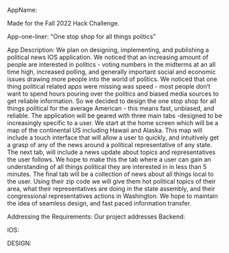 AppName:

Made for the Fall 2022 Hack Challenge.

App-one-liner: "One stop shop for all things politics"

App Description:
We plan on designing, implementing, and publishing a political news IOS application. We noticed that an increasing amount of people are interested in politics - voting numbers in the midterms at an all time high, increased polling, and generally important social and economic issues drawing more people into the world of politics. We noticed that one thing political related apps were missing was speed - most people don’t want to spend hours pouring over the politics and biased media sources to get reliable information. So we decided to design the one stop shop for all things political for the average American - this means fast, unbiased, and reliable. The application will be geared with three main tabs -designed to be increasingly specific to a user. We start at the home screen which will be a map of the continental US including Hawaii and Alaska. This map will include a touch interface that will allow a user to quickly, and intuitively get a grasp of any of the news around a political representative of any state. The next tab, will include a news update about topics and representatives the user follows. We hope to make this the tab where a user can gain an understanding of all things political they are interested in in less than 5 minutes. The final tab will be a collection of news about all things local to the user. Using their zip code we will give them hot political topics of their area, what their representatives are doing in the state assembly, and their congressional representatives actions in Washington. We hope to maintain the idea of seamless design, and fast paced information transfer. 

Addressing the Requirements:
Our project addresses 
Backend:

IOS:

DESIGN:


